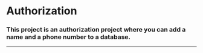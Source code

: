 # Authorization
### This project is an authorization project where you can add a name and a phone number to a database.
-----------
